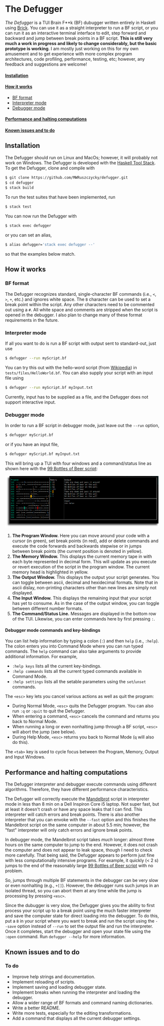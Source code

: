 # The Defugger

*The Defugger* is a TUI Brain F\*\*k (BF) dubugger written entirely in Haskell using [Brick](https://hackage.haskell.org/package/brick). You can use it as a straight interpreter to run a BF script, or you can run it as an interactive terminal interface to edit, step forward and backward and jump between break points in a BF script. **This is still very much a work in progress and likely to change considerably, but the basic prototype is working**. I am mostly just working on this for my own amusement and to get experience with more complex program architectures, code profiling, performance, testing, etc; however, any feedback and suggestions are welcome!

#### [Installation](#installation)
#### [How it works](#operation)
* [BF format](#format)
* [Interpreter mode](#interpreter)
* [Debugger mode](#debugger)
#### [Performance and halting computations](#performance)
#### [Known issues and to do](#todo)

## Installation<a name="installation"></a>

The Defugger should run on Linux and MacOs; however, it will probably not work on Windows. The Defugger is developed with the [Haskell Tool Stack](https://docs.haskellstack.org/en/stable/README/). To get the Defugger, clone and compile with
```sh
$ git clone https://github.com/MWRuszczycky/defugger.git
$ cd defugger
$ stack build
```
To run the test suites that have been implemented, run
```sh
$ stack test
```
You can now run the Defugger with
```sh
$ stack exec defugger
```
or you can set an alias,
```sh
$ alias defugger='stack exec defugger --'
```
so that the examples below match.

## How it works<a name="operation"></a>

### BF format<a name="format"></a>

The Defugger recognizes standard, single-character BF commands (i.e., `<`, `>`, `+`, etc.) and ignores white space. The `B` character can be used to set a break point within the script. Any other characters need to be commented out using a `#`. All white space and comments are stripped when the script is opened in the debugger. I also plan to change many of these format requirements in the future.

### Interpreter mode<a name="interpreter"></a>

If all you want to do is run a BF script with output sent to standard-out, just use
```sh
$ defugger --run myScript.bf
```
You can try this out with the hello-word script (from [Wikipedia](https://en.wikipedia.org/wiki/Brainfuck)) in `tests/files/HelloWorld.bf`. You can also supply your script with an input file using
```sh
$ defugger --run myScript.bf myInput.txt
```
Currently, input has to be supplied as a file, and the Defugger does not support interactive input.

### Debugger mode<a name="debugger"></a>

In order to run a BF script in debugger mode, just leave out the `--run` option,
```sh
$ defugger myScript.bf
```
or if you have an input file,
```sh
$ defugger myScript.bf myInput.txt
```
This will bring up a TUI with four windows and a command/status line as shown here with the [99 Bottles of Beer script](https://sange.fi/esoteric/brainfuck/bf-source/prog/BOTTLES.BF):

![defugger demo](demos/demo_042019f.png)

1. **The Program Window.** Here you can move around your code with a cursor (in green), set break points (in red), add or delete commands and execute the code forwards and backwards stepwise or in jumps between break points (the current position is denoted in yellow).
2. **The Memory Window.** This displays the current memory tape in with each byte represented in decimal form. This will update as you execute or revert execution of the script in the program window. The current memory head is highlighted in yellow.
3. **The Output Window.** This displays the output your script generates. You can toggle between ascii, decimal and hexidecimal formats. Note that in ascii dislay, non-printing characters other than new lines are simply not displayed.
4. **The Input Window.** This displays the remaining input that your script has yet to consume. As in the case of the output window, you can toggle between different number formats.
5. **The Command/Status Line.** Messages are displayed in the bottom row of the TUI. Likewise, you can enter commands here by first pressing `:`.

#### Debugger mode commands and key-bindings <a name="commands"></a>

You can list help information by typing a colon (`:`) and then `help` (i.e., `:help`). The colon enters you into Command Mode where you can run typed commands. The `help` command can also take arguments to provide additional information. For example,
* `:help keys` lists all the current key-bindings.
* `:help commands` lists all the current typed commands available in Command Mode.
* `:help settings` lists all the setable parameters using the `set`/`unset` commands.

The `<esc>` key lets you cancel various actions as well as quit the program:
* During Normal Mode, `<esc>` quits the Defugger program. You can also run `:q` or `:quit` to quit the Defugger.
* When entering a command, `<esc>` cancels the command and returns you back to Normal Mode.
* When running a long or even nonhalting jump through a BF script, `<esc>` will abort the jump (see below).
* During Help Mode, `<esc>` returns you back to Normal Mode (`q` will also do this).

The `<tab>` key is used to cycle focus between the Program, Memory, Output and Input Windows.

## Performance and halting computations<a name="performance"></a>

The Defugger interpreter and debugger execute commands using different algorithms. Therefore, they have different performance characteristics.

The Defugger will correctly execute the [Mandelbrot](https://github.com/pablojorge/brainfuck/blob/master/programs/mandelbrot.bf) script in interpreter mode in less than 8 min on a Dell Inspiron Core i5 laptop. Not super fast, but at least it doesn't crash or have any space leaks that I can find. This interpreter will catch errors and break points. There is also another interpreter that you can envoke with the `--fast` option and this finishes the Mandelbrot script on the same computer in about 5.5 min; however, the "fast" interpreter will only catch errors and ignore break points.

In debugger mode, the Mandelbrot script takes *much* longer: almost three hours on the same computer to jump to the end. However, it does not crash the computer and does not appear to leak space, though I need to check more carefully. That being said, the Defugger appears to perform just fine with less computationally intensive programs. For example, it quickly (< 2 s) jumps to the end of the reasonably large [99 Bottles of Beer script](https://sange.fi/esoteric/brainfuck/bf-source/prog/BOTTLES.BF) with no problem.

So, jumps through multiple BF statements in the debugger can be very slow or even nonhalting (e.g., `+[]`). However, the debugger runs such jumps in an isolated thread, so you can abort them at any time while the jump is processing by pressing `<esc>`.

Since the dubugger is very slow, the Defugger gives you the ability to first process your script up to a break point using the much faster interpreter and save the computer state for direct loading into the debugger. To do this, put a `B` in your script where you want to break and run the script using the `--save` option instead of `--run` to set the output file and run the interpreter. Once it completes, start the debugger and open your state file using the `:open` command. Run `defugger --help` for more information.

## Known issues and to do<a name="todo"></a>

### To do

* Improve help strings and documentation.
* Implement reloading of scripts.
* Implement saving and loading debugger state.
* Implement breaks when running the interpreter and loading the debugger.
* Allow a wider range of BF formats and command naming dictionaries.
* Write a better README.
* Write more tests, especially for the editing transformations.
* Add a command that displays all the current debugger settings.
